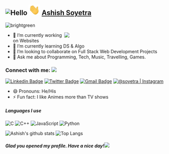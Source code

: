 ## ![Hello](Hello.gif) <img src="https://github.com/ABSphreak/ABSphreak/blob/master/gifs/Hi.gif" width="35px"> [Ashish Soyetra ](https://Aditijindal.me/)
![brightgreen](https://komarev.com/ghpvc/?username=jindaladiti1806)

<img src="https://github.com/ashishsoyetra30/ashishsoyetra30/blob/master/code.svg" width="320" align='right'>



- 🔭 I’m currently working on Websites
- 🌱 I’m currently learning DS & Algo
- 👯 I’m looking to collaborate on Full Stack Web Development Projects
- 💬 Ask me about Programming, Tech, Music, Travelling, Games.
### Connect with me: <img src="https://github.com/rajput2107/rajput2107/blob/master/Assets/Handshake.gif" height="33px" />
[![Linkedin Badge](https://img.shields.io/badge/-ashishsoyetra-blue?style=flat-square&logo=Linkedin&logoColor=white&link=https://www.linkedin.com/in/ashish-soyetra-723b2b186/)](https://www.linkedin.com/in/ashish-soyetra-723b2b186/)
[![Twitter Badge](https://img.shields.io/badge/-@SoyetraAshish-1ca0f1?style=flat-square&labelColor=1ca0f1&logo=twitter&logoColor=white&link=https://twitter.com/SoyetraAshish)](https://twitter.com/SoyetraAshish)
[![Gmail Badge](https://img.shields.io/badge/-ashishsoyetra.4@gmail.com-db4437?style=flat-square&logo=Gmail&logoColor=white&link=mailto:ashishsoyetra.4@gmail.com)](mailto:ashishsoyetra.4@gmail.com)   <a href="https://www.instagram.com/soyetra"><img alt="@soyetra | Instagram"  src="https://img.shields.io/badge/instagram-%23E4405F.svg?&style=flat-square&logo=instagram&logoColor=white" />
</a> 


- 😄 Pronouns: He/His
- ⚡ Fun fact: I like Animes more than TV shows

##### Languages I use

![C](https://img.shields.io/badge/-C-000000?style=flat&logo=c)
![C++](https://img.shields.io/badge/-C++-000000?style=flat&logo=c%2B%2B)
![JavaScript](https://img.shields.io/badge/-JavaScript-000000?style=flat&logo=javascript)
![Python](https://img.shields.io/badge/-Python-000000?style=flat&logo=python)


![Ashish's github stats](https://github-readme-stats.vercel.app/api?username=ashishsoyetra30&theme=tokyonight&show_icons=true&hide_border=true&count_private=true)
![Top Langs](https://github-readme-stats.vercel.app/api/top-langs/?username=ashishsoyetra30&hide=scss&layout=compact&theme=tokyonight)




#### _Glad you opened my profile. Have a nice day!_<img src="https://user-images.githubusercontent.com/5679180/79618120-0daffb80-80be-11ea-819e-d2b0fa904d07.gif" width="28px">



